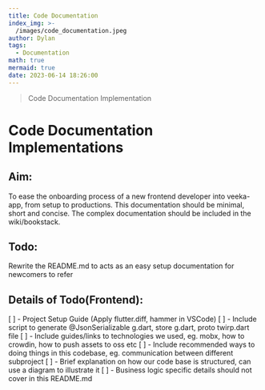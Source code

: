 ```yaml
---
title: Code Documentation
index_img: >-
  /images/code_documentation.jpeg
author: Dylan
tags:
  - Documentation
math: true
mermaid: true
date: 2023-06-14 18:26:00
---
```

>Code Documentation Implementation

<!-- more -->
# Code Documentation Implementations
## Aim: 
To ease the onboarding process of a new frontend developer into veeka-app, from setup to productions. This documentation should be minimal, short and concise. The complex documentation should be included in the wiki/bookstack.
## Todo: 
Rewrite the README.md to acts as an easy setup documentation for newcomers to refer

## Details of Todo(Frontend):
[ ] - Project Setup Guide (Apply flutter.diff, hammer in VSCode)
[ ] - Include script to generate @JsonSerializable g.dart, store g.dart, proto twirp.dart file
[ ] - Include guides/links to technologies we used, eg. mobx, how to crowdin, how to push assets to oss etc
[ ] - Include recommended ways to doing things in this codebase, eg. communication between different subproject
[ ] - Brief explanation on how our code base is structured, can use a diagram to illustrate it 
[ ] - Business logic specific details should not cover in this README.md